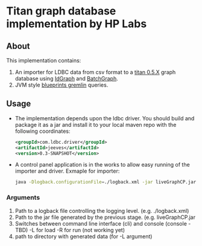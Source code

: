 # Titan graph database implementation by HP Labs
## About
This implementation contains:

1. An importer for LDBC data from csv format to a [titan 0.5.X](https://github.com/thinkaurelius/titan) graph database using [IdGraph](https://github.com/tinkerpop/blueprints/wiki/Id-Implementation) and [BatchGraph](https://github.com/tinkerpop/blueprints/wiki/Batch-Implementation).
2. JVM style [blueprints gremlin](http://gremlindocs.com/) queries.

## Usage

* The implementation depends upon the ldbc driver. You should build and package it as a jar  and install it to your local maven repo with the following coordinates:

    ```xml
    <groupId>com.ldbc.driver</groupId>
    <artifactId>jeeves</artifactId>
    <version>0.3-SNAPSHOT</version>
    ```

* A control panel application is in the works to allow easy running of the importer and driver. Exmaple for importer:

    ```bash
    java -Dlogback.configurationFile=./logback.xml -jar liveGraphCP.jar cli -L ./db.conf /local/ldbcData/
    ```

### Arguments

1. Path to a logback file controlling the logging level. (e.g. ./logback.xml)
2. Path to the jar file generated by the previous stage. (e.g. liveGraphCP.jar
3. Switches between command line interface (cli) and console (console - TBD) -L for load -R for run (not working yet)
4. path to directory with generated data (for -L argument)
